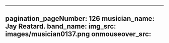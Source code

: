 ------
pagination_pageNumber: 126
musician_name: Jay Reatard.
band_name: 
img_src: images/musician0137.png
onmouseover_src: 
------